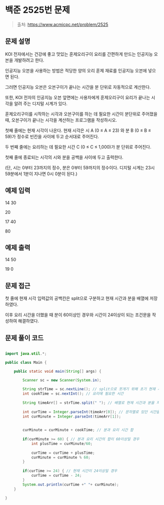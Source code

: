 # 백준 2525번 문제

> 출처: https://www.acmicpc.net/problem/2525

## 문제 설명
KOI 전자에서는 건강에 좋고 맛있는 훈제오리구이 요리를 간편하게 만드는 인공지능 오븐을 개발하려고 한다.

인공지능 오븐을 사용하는 방법은 적당한 양의 오리 훈제 재료를 인공지능 오븐에 넣으면 된다. 

그러면 인공지능 오븐은 오븐구이가 끝나는 시간을 분 단위로 자동적으로 계산한다. 

또한, KOI 전자의 인공지능 오븐 앞면에는 사용자에게 훈제오리구이 요리가 끝나는 시각을 알려 주는 디지털 시계가 있다. 

훈제오리구이를 시작하는 시각과 오븐구이를 하는 데 필요한 시간이 분단위로 주어졌을 때, 오븐구이가 끝나는 시각을 계산하는 프로그램을 작성하시오.

첫째 줄에는 현재 시각이 나온다. 현재 시각은 시 A (0 ≤ A ≤ 23) 와 분 B (0 ≤ B ≤ 59)가 정수로 빈칸을 사이에 두고 순서대로 주어진다. 

두 번째 줄에는 요리하는 데 필요한 시간 C (0 ≤ C ≤ 1,000)가 분 단위로 주어진다. 

첫째 줄에 종료되는 시각의 시와 분을 공백을 사이에 두고 출력한다. 

(단, 시는 0부터 23까지의 정수, 분은 0부터 59까지의 정수이다. 디지털 시계는 23시 59분에서 1분이 지나면 0시 0분이 된다.)
## 예제 입력
14 30

20

17 40

80

## 예제 출력
14 50

19 0
## 문제 접근

첫 줄에 현재 시각 입력값의 공백칸은 split으로 구분하고 현재 시간과 분을 배열에 저장하였다.

이후 요리 시간을 더했을 때 분이 60이상인 경우와 시간이 24이상이 되는 조건문을 작성하여 해결하였다.

## 문제 풀이 코드
```java

import java.util.*;

public class Main {

	public static void main(String[] args) {

		Scanner sc = new Scanner(System.in);
		
		String strTime = sc.nextLine(); // split으로 쪼개기 위해 초기 현재 시각을 문자열로 입력
		int cookTime = sc.nextInt(); // 요리에 필요한 시간
		
		String timeArr[] = strTime.split(" "); // 배열로 현재 시간과 분을 저장
		
		int curTime = Integer.parseInt(timeArr[0]); // 문자열로 있던 시간을 정수화
		int curMinute = Integer.parseInt(timeArr[1]);
		
		
		curMinute = curMinute + cookTime; // 분과 요리 시간 합
		
		if(curMinute >= 60) { // 분과 요리 시간의 합이 60이상일 경우 
			int plusTime = curMinute/60; 
			
			curTime = curTime + plusTime;
			curMinute = curMinute % 60; 
		}
		
		if(curTime >= 24) { // 현재 시간이 24이상일 경우
			curTime = curTime - 24;
		}
		System.out.println(curTime +" "+ curMinute);
	}

}
